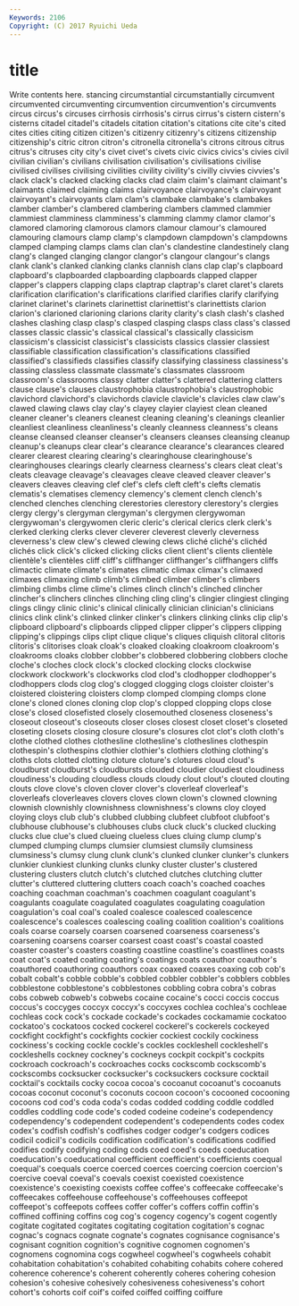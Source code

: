 ```yaml
---
Keywords: 2106 
Copyright: (C) 2017 Ryuichi Ueda
---
```


# title

Write contents here.
stancing circumstantial circumstantially
circumvent circumvented circumventing circumvention circumvention's circumvents circus circus's circuses cirrhosis
cirrhosis's cirrus cirrus's cistern cistern's cisterns citadel citadel's citadels citation
citation's citations cite cite's cited cites cities citing citizen citizen's
citizenry citizenry's citizens citizenship citizenship's citric citron citron's citronella citronella's
citrons citrous citrus citrus's citruses city city's civet civet's civets
civic civics civics's civies civil civilian civilian's civilians civilisation civilisation's
civilisations civilise civilised civilises civilising civilities civility civility's civilly civvies
civvies's clack clack's clacked clacking clacks clad claim claim's claimant
claimant's claimants claimed claiming claims clairvoyance clairvoyance's clairvoyant clairvoyant's clairvoyants
clam clam's clambake clambake's clambakes clamber clamber's clambered clambering clambers
clammed clammier clammiest clamminess clamminess's clamming clammy clamor clamor's clamored
clamoring clamorous clamors clamour clamour's clamoured clamouring clamours clamp clamp's
clampdown clampdown's clampdowns clamped clamping clamps clams clan clan's clandestine
clandestinely clang clang's clanged clanging clangor clangor's clangour clangour's clangs
clank clank's clanked clanking clanks clannish clans clap clap's clapboard
clapboard's clapboarded clapboarding clapboards clapped clapper clapper's clappers clapping claps
claptrap claptrap's claret claret's clarets clarification clarification's clarifications clarified clarifies
clarify clarifying clarinet clarinet's clarinets clarinettist clarinettist's clarinettists clarion clarion's
clarioned clarioning clarions clarity clarity's clash clash's clashed clashes clashing
clasp clasp's clasped clasping clasps class class's classed classes classic
classic's classical classical's classically classicism classicism's classicist classicist's classicists classics
classier classiest classifiable classification classification's classifications classified classified's classifieds classifies
classify classifying classiness classiness's classing classless classmate classmate's classmates classroom
classroom's classrooms classy clatter clatter's clattered clattering clatters clause clause's
clauses claustrophobia claustrophobia's claustrophobic clavichord clavichord's clavichords clavicle clavicle's clavicles
claw claw's clawed clawing claws clay clay's clayey clayier clayiest
clean cleaned cleaner cleaner's cleaners cleanest cleaning cleaning's cleanings cleanlier
cleanliest cleanliness cleanliness's cleanly cleanness cleanness's cleans cleanse cleansed cleanser
cleanser's cleansers cleanses cleansing cleanup cleanup's cleanups clear clear's clearance
clearance's clearances cleared clearer clearest clearing clearing's clearinghouse clearinghouse's clearinghouses
clearings clearly clearness clearness's clears cleat cleat's cleats cleavage cleavage's
cleavages cleave cleaved cleaver cleaver's cleavers cleaves cleaving clef clef's
clefs cleft cleft's clefts clematis clematis's clematises clemency clemency's clement
clench clench's clenched clenches clenching clerestories clerestory clerestory's clergies clergy
clergy's clergyman clergyman's clergymen clergywoman clergywoman's clergywomen cleric cleric's clerical
clerics clerk clerk's clerked clerking clerks clever cleverer cleverest cleverly
cleverness cleverness's clew clew's clewed clewing clews cliché cliché's clichéd
clichés click click's clicked clicking clicks client client's clients clientèle
clientèle's clientèles cliff cliff's cliffhanger cliffhanger's cliffhangers cliffs climactic climate
climate's climates climatic climax climax's climaxed climaxes climaxing climb climb's
climbed climber climber's climbers climbing climbs clime clime's climes clinch
clinch's clinched clincher clincher's clinchers clinches clinching cling cling's clingier
clingiest clinging clings clingy clinic clinic's clinical clinically clinician clinician's
clinicians clinics clink clink's clinked clinker clinker's clinkers clinking clinks
clip clip's clipboard clipboard's clipboards clipped clipper clipper's clippers clipping
clipping's clippings clips clipt clique clique's cliques cliquish clitoral clitoris
clitoris's clitorises cloak cloak's cloaked cloaking cloakroom cloakroom's cloakrooms cloaks
clobber clobber's clobbered clobbering clobbers cloche cloche's cloches clock clock's
clocked clocking clocks clockwise clockwork clockwork's clockworks clod clod's clodhopper
clodhopper's clodhoppers clods clog clog's clogged clogging clogs cloister cloister's
cloistered cloistering cloisters clomp clomped clomping clomps clone clone's cloned
clones cloning clop clop's clopped clopping clops close close's closed
closefisted closely closemouthed closeness closeness's closeout closeout's closeouts closer closes
closest closet closet's closeted closeting closets closing closure closure's closures
clot clot's cloth cloth's clothe clothed clothes clothesline clothesline's clotheslines
clothespin clothespin's clothespins clothier clothier's clothiers clothing clothing's cloths clots
clotted clotting cloture cloture's clotures cloud cloud's cloudburst cloudburst's cloudbursts
clouded cloudier cloudiest cloudiness cloudiness's clouding cloudless clouds cloudy clout
clout's clouted clouting clouts clove clove's cloven clover clover's cloverleaf
cloverleaf's cloverleafs cloverleaves clovers cloves clown clown's clowned clowning clownish
clownishly clownishness clownishness's clowns cloy cloyed cloying cloys club club's
clubbed clubbing clubfeet clubfoot clubfoot's clubhouse clubhouse's clubhouses clubs cluck
cluck's clucked clucking clucks clue clue's clued clueing clueless clues
cluing clump clump's clumped clumping clumps clumsier clumsiest clumsily clumsiness
clumsiness's clumsy clung clunk clunk's clunked clunker clunker's clunkers clunkier
clunkiest clunking clunks clunky cluster cluster's clustered clustering clusters clutch
clutch's clutched clutches clutching clutter clutter's cluttered cluttering clutters coach
coach's coached coaches coaching coachman coachman's coachmen coagulant coagulant's coagulants
coagulate coagulated coagulates coagulating coagulation coagulation's coal coal's coaled coalesce
coalesced coalescence coalescence's coalesces coalescing coaling coalition coalition's coalitions coals
coarse coarsely coarsen coarsened coarseness coarseness's coarsening coarsens coarser coarsest
coast coast's coastal coasted coaster coaster's coasters coasting coastline coastline's
coastlines coasts coat coat's coated coating coating's coatings coats coauthor
coauthor's coauthored coauthoring coauthors coax coaxed coaxes coaxing cob cob's
cobalt cobalt's cobble cobble's cobbled cobbler cobbler's cobblers cobbles cobblestone
cobblestone's cobblestones cobbling cobra cobra's cobras cobs cobweb cobweb's cobwebs
cocaine cocaine's cocci coccis coccus coccus's coccyges coccyx coccyx's coccyxes
cochlea cochlea's cochleae cochleas cock cock's cockade cockade's cockades cockamamie
cockatoo cockatoo's cockatoos cocked cockerel cockerel's cockerels cockeyed cockfight cockfight's
cockfights cockier cockiest cockily cockiness cockiness's cocking cockle cockle's cockles
cockleshell cockleshell's cockleshells cockney cockney's cockneys cockpit cockpit's cockpits cockroach
cockroach's cockroaches cocks cockscomb cockscomb's cockscombs cocksucker cocksucker's cocksuckers cocksure
cocktail cocktail's cocktails cocky cocoa cocoa's cocoanut cocoanut's cocoanuts cocoas
coconut coconut's coconuts cocoon cocoon's cocooned cocooning cocoons cod cod's
coda coda's codas codded codding coddle coddled coddles coddling code
code's coded codeine codeine's codependency codependency's codependent codependent's codependents codes
codex codex's codfish codfish's codfishes codger codger's codgers codices codicil
codicil's codicils codification codification's codifications codified codifies codify codifying coding
cods coed coed's coeds coeducation coeducation's coeducational coefficient coefficient's coefficients
coequal coequal's coequals coerce coerced coerces coercing coercion coercion's coercive
coeval coeval's coevals coexist coexisted coexistence coexistence's coexisting coexists coffee
coffee's coffeecake coffeecake's coffeecakes coffeehouse coffeehouse's coffeehouses coffeepot coffeepot's coffeepots
coffees coffer coffer's coffers coffin coffin's coffined coffining coffins cog
cog's cogency cogency's cogent cogently cogitate cogitated cogitates cogitating cogitation
cogitation's cognac cognac's cognacs cognate cognate's cognates cognisance cognisance's cognisant
cognition cognition's cognitive cognomen cognomen's cognomens cognomina cogs cogwheel cogwheel's
cogwheels cohabit cohabitation cohabitation's cohabited cohabiting cohabits cohere cohered coherence
coherence's coherent coherently coheres cohering cohesion cohesion's cohesive cohesively cohesiveness
cohesiveness's cohort cohort's cohorts coif coif's coifed coiffed coiffing coiffure
